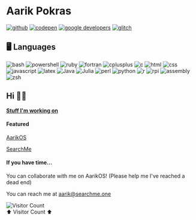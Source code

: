 # Aarik Pokras
<a href = "https://github.com/aarikpokras">![github](https://img.shields.io/badge/-github-black?logo=github&style=for-the-badge)</a> <a href = "https://codepen.io/my-tech">![codepen](https://img.shields.io/badge/-codepen-3D4048?logo=codepen&style=for-the-badge)</a> <a href = "https://g.dev/aarikpokras">![google developers](https://img.shields.io/badge/-google%20developers-1B73E8?logo=google&style=for-the-badge&logoColor=white)</a> <a href = "https://glitch.com/@aarikpokras100">![glitch](https://img.shields.io/badge/-glitch-FE7697?logo=glitch&style=for-the-badge)</a>
## 🖥 Languages
![bash](https://img.shields.io/badge/-bash-black?logo=gnu-bash&style=for-the-badge&logoColor=white) ![powershell](https://img.shields.io/badge/-powershell-darkblue?logo=powershell&style=for-the-badge) ![ruby](https://img.shields.io/badge/-ruby-red?logo=ruby&style=for-the-badge) ![fortran](https://img.shields.io/badge/-fortran-purple?logo=fortran&style=for-the-badge) ![cplusplus](https://img.shields.io/badge/-C++-blue?logo=cplusplus&style=for-the-badge) ![c](https://img.shields.io/badge/-C-blue?logo=c&style=for-the-badge) ![html](https://img.shields.io/badge/-HTML-white?logo=html5&style=for-the-badge) ![css](https://img.shields.io/badge/-CSS-blue?logo=css3&style=for-the-badge) ![javascript](https://img.shields.io/badge/-JavaScript-grey?logo=javascript&style=for-the-badge) ![latex](https://img.shields.io/badge/-latex-teal?logo=latex&style=for-the-badge) ![Java](https://img.shields.io/badge/-java-orange?logo=coffeescript&style=for-the-badge) ![Julia](https://img.shields.io/badge/-julia-darkgreen?logo=julia&style=for-the-badge&logoColor=white) ![perl](https://img.shields.io/badge/-perl-darkblue?logo=perl&style=for-the-badge) ![python](https://img.shields.io/badge/-python-yellow?logo=python&style=for-the-badge) ![r](https://img.shields.io/badge/-r-grey?logo=r&style=for-the-badge) ![rpi](https://img.shields.io/badge/-raspberry%20pi-B6123F?logo=raspberrypi&style=for-the-badge) ![assembly](https://img.shields.io/badge/-x64%20assembly-red?logo=linux&style=for-the-badge&logoColor=white) ![zsh](https://img.shields.io/badge/-sed-black?logo=gnometerminal&style=for-the-badge)


## Hi 👋🏼
[**Stuff I'm working on**](https://aarikpokras.github.io/stuff-ive-been-working-on/)
#### Featured
[AarikOS](https://github.com/aarikpokras/aarikos)

[SearchMe](https://searchme.one)
#### If you have time...
You can collaborate with me on AarikOS! (Please help me I've reached a dead end)

You can reach me at aarik@searchme.one
<!--
**aarikpokras/aarikpokras** is a ✨ _special_ ✨ repository because its `README.md` (this file) appears on your GitHub profile.

Here are some ideas to get you started:

- 🔭 I’m currently working on ...
- 🌱 I’m currently learning ...
- 👯 I’m looking to collaborate on ...
- 🤔 I’m looking for help with ...
- 💬 Ask me about ...
- 📫 How to reach me: ...
- 😄 Pronouns: ...
- ⚡ Fun fact: ...
-->
![Visitor Count](https://profile-counter.glitch.me/aarikpokras/count.svg)
<br />⬆️ Visitor Count ⬆️
